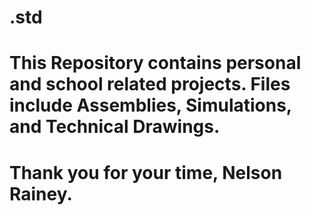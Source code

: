 # .std
# This Repository contains personal and school related projects. Files include Assemblies, Simulations, and Technical Drawings.


# Thank you for your time, Nelson Rainey.
